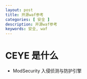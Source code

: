 ```yaml
---
layout: post
title: 开源waf参考
categories: [ 安全 ]
description: 开源waf参考
keywords: 安全, waf
---
```



# CEYE 是什么

- ModSecurity
  入侵侦测与防护引擎